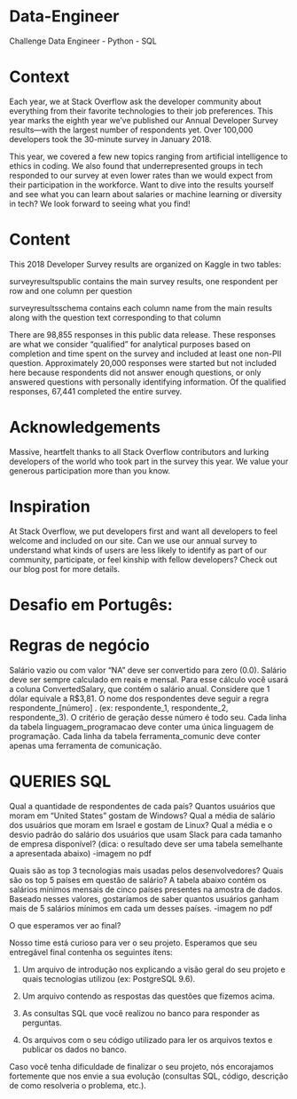 # Data-Engineer
Challenge Data Engineer - Python - SQL 

# Context
Each year, we at Stack Overflow ask the developer community about everything from their favorite technologies to their job preferences. This year marks the eighth year we’ve published our Annual Developer Survey results—with the largest number of respondents yet. Over 100,000 developers took the 30-minute survey in January 2018.

This year, we covered a few new topics ranging from artificial intelligence to ethics in coding. We also found that underrepresented groups in tech responded to our survey at even lower rates than we would expect from their participation in the workforce. Want to dive into the results yourself and see what you can learn about salaries or machine learning or diversity in tech? We look forward to seeing what you find!

# Content
This 2018 Developer Survey results are organized on Kaggle in two tables:

surveyresultspublic contains the main survey results, one respondent per row and one column per question

surveyresultsschema contains each column name from the main results along with the question text corresponding to that column

There are 98,855 responses in this public data release. These responses are what we consider “qualified” for analytical purposes based on completion and time spent on the survey and included at least one non-PII question. Approximately 20,000 responses were started but not included here because respondents did not answer enough questions, or only answered questions with personally identifying information. Of the qualified responses, 67,441 completed the entire survey.

# Acknowledgements
Massive, heartfelt thanks to all Stack Overflow contributors and lurking developers of the world who took part in the survey this year. We value your generous participation more than you know.

# Inspiration
At Stack Overflow, we put developers first and want all developers to feel welcome and included on our site. Can we use our annual survey to understand what kinds of users are less likely to identify as part of our community, participate, or feel kinship with fellow developers? Check out our blog post for more details.

# Desafio em Portugês:

# Regras de negócio

Salário vazio ou com valor “NA” deve ser convertido para zero (0.0).
Salário deve ser sempre calculado em reais e mensal. Para esse cálculo você usará a coluna ConvertedSalary, que contém o salário anual. Considere que 1 dólar equivale a R$3,81.
O nome dos respondentes deve seguir a regra respondente_[número] . (ex: respondente_1, respondente_2, respondente_3). O critério de geração desse número é todo seu.
Cada linha da tabela linguagem_programacao deve conter uma única linguagem de programação.
Cada linha da tabela ferramenta_comunic deve conter apenas uma ferramenta de comunicação.

# QUERIES SQL
Qual a quantidade de respondentes de cada país?
Quantos usuários que moram em “United States” gostam de Windows?
Qual a média de salário dos usuários que moram em Israel e gostam de Linux?
Qual a média e o desvio padrão do salário dos usuários que usam Slack para cada tamanho de empresa disponível? (dica: o resultado deve ser uma tabela semelhante a apresentada abaixo)
-imagem no pdf

Quais são as top 3 tecnologias mais usadas pelos desenvolvedores?
Quais são os top 5 países em questão de salário?
A tabela abaixo contém os salários mínimos mensais de cinco países presentes na amostra de dados. Baseado nesses valores, gostaríamos de saber quantos usuários ganham mais de 5 salários mínimos em cada um desses países.
-imagem no pdf

O que esperamos ver ao final?

Nosso time está curioso para ver o seu projeto. Esperamos que seu entregável final contenha os seguintes ítens:

1. Um arquivo de introdução nos explicando a visão geral do seu projeto e quais tecnologias utilizou (ex: PostgreSQL 9.6).

2. Um arquivo contendo as respostas das questões que fizemos acima.

3. As consultas SQL que você realizou no banco para responder as perguntas.

4. Os arquivos com o seu código utilizado para ler os arquivos textos e publicar os dados no banco.

Caso você tenha dificuldade de finalizar o seu projeto, nós encorajamos fortemente que nos envie a sua evolução (consultas SQL, código, descrição de como resolveria o problema, etc.).
